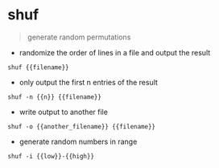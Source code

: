 # shuf

> generate random permutations

- randomize the order of lines in a file and output the result

`shuf {{filename}}`

- only output the first n entries of the result

`shuf -n {{n}} {{filename}}`

- write output to another file

`shuf -o {{another_filename}} {{filename}}`

- generate random numbers in range

`shuf -i {{low}}-{{high}}`

